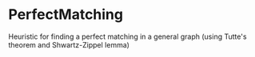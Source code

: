 # PerfectMatching
Heuristic for finding a perfect matching in a general graph (using Tutte's theorem and Shwartz-Zippel lemma)

